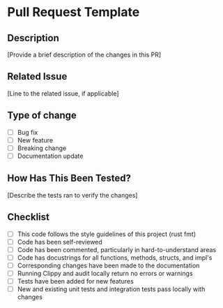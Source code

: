 # Pull Request Template

## Description

[Provide a brief description of the changes in this PR]

## Related Issue

[Line to the related issue, if applicable]

## Type of change

- [ ] Bug fix
- [ ] New feature
- [ ] Breaking change
- [ ] Documentation update

## How Has This Been Tested?

[Describe the tests ran to verify the changes]

## Checklist

- [ ] This code follows the style guidelines of this project (rust fmt)
- [ ] Code has been self-reviewed
- [ ] Code has been commented, particularly in hard-to-understand areas
- [ ] Code has docustrings for all functions, methods, structs, and impl's
- [ ] Corresponding changes have been made to the documentation
- [ ] Running Clippy and audit locally return no errors or warnings
- [ ] Tests have been added for new features
- [ ] New and existing unit tests and integration tests pass locally with changes
